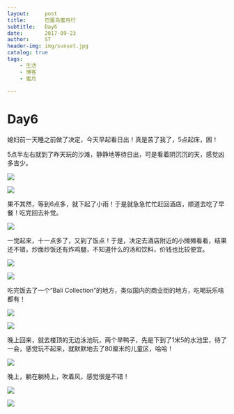 ```yaml
---
layout:     post
title:      巴厘岛蜜月行
subtitle:   Day6
date:       2017-09-23
author:     ST
header-img: img/sunset.jpg
catalog: true
tags:
    - 生活
    - 博客
    - 蜜月
    
---
```


# Day6

媳妇前一天睡之前做了决定，今天早起看日出！真是苦了我了，5点起床，困！

5点半左右就到了昨天玩的沙滩，静静地等待日出，可是看着阴沉沉的天，感觉凶多吉少。

![](/img/post/Day64.jpg)

![](/img/post/Day60.jpg)

果不其然，等到6点多，就下起了小雨！于是就急急忙忙赶回酒店，顺道去吃了早餐！吃完回去补觉。

![](/img/post/Day63.jpg)

一觉起来，十一点多了，又到了饭点！于是，决定去酒店附近的小摊摊看看，结果还不错，炒面炒饭还有炸鸡腿，不知道什么的汤和饮料，价钱也比较便宜。


![](/img/post/Day61.jpg)

![](/img/post/Day62.jpg)

吃完饭去了一个“Bali Collection”的地方，类似国内的商业街的地方，吃喝玩乐啥都有！

![](/img/post/Day65.jpg)

![](/img/post/Day66.jpg)

晚上回来，就去楼顶的无边泳池玩，两个旱鸭子，先是下到了1米5的水池里，待了一会，感觉玩不起来，就默默地去了80厘米的儿童区，哈哈！

![](/img/post/Day67.jpg)

晚上，躺在躺椅上，吹着风，感觉很是不错！

![](/img/post/Day69.jpg)

![](/img/post/Day68.jpg)